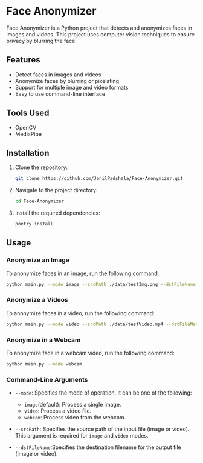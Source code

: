 # Face Anonymizer

Face Anonymizer is a Python project that detects and anonymizes faces in images and videos. This project uses computer vision techniques to ensure privacy by blurring the face.

## Features

- Detect faces in images and videos
- Anonymize faces by blurring or pixelating
- Support for multiple image and video formats
- Easy to use command-line interface

## Tools Used

- OpenCV
- MediaPipe

## Installation

1. Clone the repository:
   ```bash
   git clone https://github.com/JenilPadshala/Face-Anonymizer.git
   ```
2. Navigate to the project directory:
   ```bash
   cd Face-Anonymizer
   ```
3. Install the required dependencies:
   ```bash
   poetry install
   ```

## Usage

### Anonymize an Image

To anonymize faces in an image, run the following command:

```bash
python main.py --mode image --srcPath ./data/testImg.png --dstFileName output_image.png
```

### Anonymize a Videos

To anonymize faces in a video, run the following command:

```bash
python main.py --mode video --srcPath ./data/testVideo.mp4 --dstFileName output_video.mp4
```

### Anonymize in a Webcam

To anonymize face in a webcam video, run the following command:

```bash
python main.py --mode webcam
```

### Command-Line Arguments

- `--mode`: Specifies the mode of operation. It can be one of the following:

  - `image`(default): Process a single image.
  - `video`: Process a video file.
  - `webcam`: Process video from the webcam.

- `--srcPath`: Specifies the source path of the input file (image or video). This argument is required for `image` and `video` modes.

- `--dstFileName`:Specifies the destination filename for the output file (image or video).
